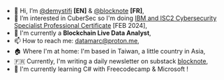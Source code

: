 - 👋 Hi, I’m [@demystifi](https://substack.com/@demystifi/) **[EN]** & [@blocknote](https://blocknote.substack.com/) **[FR]**,
- 👀 I’m interested in CuberSec so I'm doing [IBM and ISC2 Cybersecurity Specialist Professional Certificate](https://www.coursera.org/professional-certificates/ibm-isc2-cybersecurity-specialist) [FEB 2024],
- 🔭 I'm currently a **Blockchain Live Data Analyst**,
- 📫 How to reach me: datamarc@proton.me,
- 🏠 Where I'm at home: I'm based in Taiwan, a little country in Asia,
- 🇫🇷 Currently, I'm writing a daily newsletter on substack [blocknote](https://blocknote.substack.com/),
- 🌱 I'm currently learning C# with Freecodecamp & Microsoft !

  
<!---
MLiserb/MLiserb is a ✨ special ✨ repository because its `README.md` (this file) appears on your GitHub profile.
You can click the Preview link to take a look at your changes.
--->
